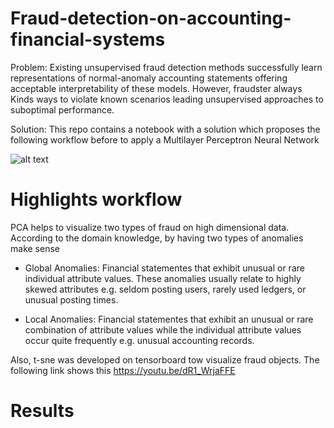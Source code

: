 # Fraud-detection-on-accounting-financial-systems

Problem:
Existing unsupervised fraud detection methods successfully learn representations of normal-anomaly accounting statements offering acceptable interpretability of these models. However, fraudster always Kinds ways to violate known scenarios leading unsupervised approaches to suboptimal performance. 

Solution:
This repo contains a notebook with a solution which proposes the following workflow before to apply a Multilayer Perceptron Neural Network

![alt text](https://github.com/robeespi/Fraud-detection-on-accounting-financial-systems/blob/master/Data_preparation_workflow.jpeg)

# Highlights workflow

PCA helps to visualize two types of fraud on high dimensional data. According to the domain knowledge, by having two types of anomalies make sense

* Global Anomalies: 
Financial statementes that exhibit unusual or rare individual attribute values. These anomalies usually relate to highly skewed attributes e.g. seldom posting users, rarely used ledgers, or unusual posting times.

* Local Anomalies: 
Financial statementes that exhibit an unusual or rare combination of attribute values while the individual attribute values occur quite frequently e.g. unusual accounting records.

Also, t-sne was developed on tensorboard tow visualize fraud objects. The following link shows this https://youtu.be/dR1_WrjaFFE

# Results
